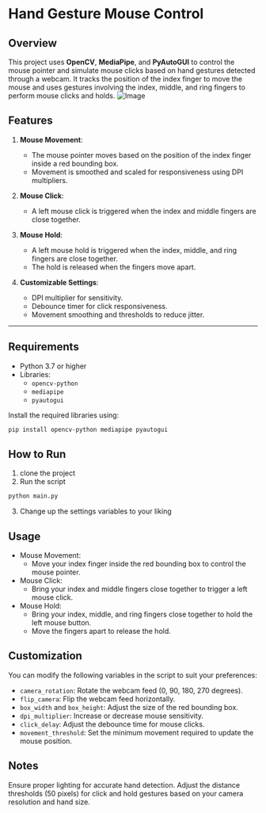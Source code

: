 # Hand Gesture Mouse Control

## Overview
This project uses **OpenCV**, **MediaPipe**, and **PyAutoGUI** to control the mouse pointer and simulate mouse clicks based on hand gestures detected through a webcam. It tracks the position of the index finger to move the mouse and uses gestures involving the index, middle, and ring fingers to perform mouse clicks and holds.
![Image](https://hc-cdn.hel1.your-objectstorage.com/s/v3/370bd274229ef0d69954e89d21f01ef59e489849_gif.gif)

## Features
1. **Mouse Movement**:
   - The mouse pointer moves based on the position of the index finger inside a red bounding box.
   - Movement is smoothed and scaled for responsiveness using DPI multipliers.

2. **Mouse Click**:
   - A left mouse click is triggered when the index and middle fingers are close together.

3. **Mouse Hold**:
   - A left mouse hold is triggered when the index, middle, and ring fingers are close together.
   - The hold is released when the fingers move apart.

4. **Customizable Settings**:
   - DPI multiplier for sensitivity.
   - Debounce timer for click responsiveness.
   - Movement smoothing and thresholds to reduce jitter.

---

## Requirements
- Python 3.7 or higher
- Libraries:
  - `opencv-python`
  - `mediapipe`
  - `pyautogui`

Install the required libraries using:
```bash
pip install opencv-python mediapipe pyautogui
```

## How to Run
1. clone the project
2. Run the script
```bash
python main.py
```
3. Change up the settings variables to your liking

## Usage
- Mouse Movement:
    - Move your index finger inside the red bounding box to control the mouse pointer.
- Mouse Click:
    - Bring your index and middle fingers close together to trigger a left mouse click.
- Mouse Hold:
    - Bring your index, middle, and ring fingers close together to hold the left mouse button.
    - Move the fingers apart to release the hold.
## Customization
You can modify the following variables in the script to suit your preferences:

- `camera_rotation`: Rotate the webcam feed (0, 90, 180, 270 degrees).
- `flip_camera`: Flip the webcam feed horizontally.
- `box_width` and `box_height`: Adjust the size of the red bounding box.
- `dpi_multiplier`: Increase or decrease mouse sensitivity.
- `click_delay`: Adjust the debounce time for mouse clicks.
- `movement_threshold`: Set the minimum movement required to update the mouse position.
## Notes
Ensure proper lighting for accurate hand detection.
Adjust the distance thresholds (50 pixels) for click and hold gestures based on your camera resolution and hand size.
